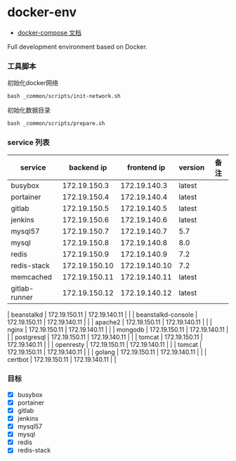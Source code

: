 # docker-env
- [docker-compose 文档](https://docs.docker.com/compose/compose-file/)

Full development environment based on Docker.

### 工具脚本

初始化docker网络
```shell
bash _common/scripts/init-network.sh
```

初始化数据目录
```shell
bash _common/scripts/prepare.sh
```

### service 列表
| service | backend ip | frontend ip | version | 备注 |
|---|---|---|---|---|
| busybox | 172.19.150.3 | 172.19.140.3 | latest | |
| portainer | 172.19.150.4 | 172.19.140.4 | latest | |
| gitlab | 172.19.150.5 | 172.19.140.5 | latest | |
| jenkins | 172.19.150.6 | 172.19.140.6 | latest | |
| mysql57 | 172.19.150.7 | 172.19.140.7 | 5.7 | |
| mysql | 172.19.150.8 | 172.19.140.8 | 8.0 | |
| redis | 172.19.150.9 | 172.19.140.9 | 7.2 | |
| redis-stack | 172.19.150.10 | 172.19.140.10 | 7.2 | |
| memcached | 172.19.150.11 | 172.19.140.11 | latest | |
| gitlab-runner | 172.19.150.12 | 172.19.140.12 | latest | |






| beanstalkd | 172.19.150.11 | 172.19.140.11 | |
| beanstalkd-console | 172.19.150.11 | 172.19.140.11 | |
| apache2 | 172.19.150.11 | 172.19.140.11 | |
| nginx | 172.19.150.11 | 172.19.140.11 | |
| mongodb | 172.19.150.11 | 172.19.140.11 | |
| postgresql | 172.19.150.11 | 172.19.140.11 | |
| tomcat | 172.19.150.11 | 172.19.140.11 | |
| openresty | 172.19.150.11 | 172.19.140.11 | |
| tomcat | 172.19.150.11 | 172.19.140.11 | |
| golang | 172.19.150.11 | 172.19.140.11 | |
| certbot | 172.19.150.11 | 172.19.140.11 | |

### 目标
- [x] busybox
- [x] portainer
- [x] gitlab
- [x] jenkins
- [x] mysql57
- [x] mysql
- [x] redis
- [x] redis-stack